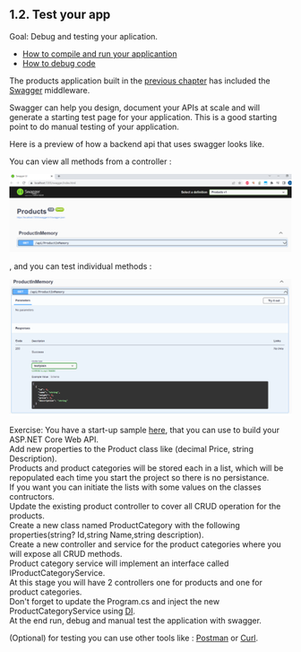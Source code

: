 ## 1.2. Test your app

Goal: 
   Debug and testing your aplication. 

- [How to compile and run your applicantion](https://docs.microsoft.com/en-us/visualstudio/ide/compiling-and-building-in-visual-studio?view=vs-2022)
- [How to debug code](https://docs.microsoft.com/en-us/visualstudio/get-started/csharp/tutorial-debugger?view=vs-2022)

The products application built in the [ previous chapter](https://github.com/msg-CareerPaths/csharp-training/blob/main/chapters/101-create-web-api-project.mdChapter) has included the [Swagger](https://swagger.io/) middleware. 

Swagger can help you design, document your APIs at scale and will  generate a starting test page for your application. 
This is a good starting point to do manual testing of your application.

Here is a preview of how a backend api that uses swagger looks like.

You can view all methods from a controller :

![Data Model](https://github.com/msg-CareerPaths/csharp-training/blob/main/resources/images/swagger1.png "Data Model")

, and you can test individual methods :

![Data Model](https://github.com/msg-CareerPaths/csharp-training/blob/main/resources/images/swagger2.png "Data Model")

Exercise:
  You have a start-up sample [here](https://github.com/msg-CareerPaths/csharp-training/tree/main/resources/code/startup_project), that you can use to build your ASP.NET Core Web API.  
  Add new properties to the Product class like (decimal Price, string Description).  
  Products and product categories  will be stored each in a list, which will be repopulated each time you start the project  so there is no persistance.  
  If you want you can initiate the lists with some values on the classes contructors.  
  Update the existing product controller to cover all CRUD operation for the products.  
  Create a new class named ProductCategory with the following properties(string? Id,string Name,string description).  
  Create a new controller and service for the product categories where you will expose all CRUD methods.  
  Product category service will implement an interface called IProductCategoryService.  
  At this stage you will have 2 controllers one for products and one for product categories.  
  Don't forget to update the Program.cs and inject the new ProductCategoryService using [DI](https://learn.microsoft.com/en-us/aspnet/core/fundamentals/dependency-injection?view=aspnetcore-7.0).  
  At the end run, debug and  manual test the application with swagger.  

  (Optional) for testing you can use other tools like : [Postman](https://www.postman.com/) or [Curl](https://curl.se/docs/).
